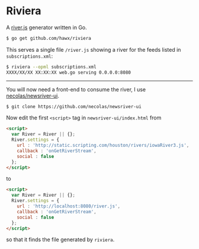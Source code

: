 # Riviera

A [river.js][] generator written in Go.

``` bash
$ go get github.com/hawx/riviera
```

This serves a single file `/river.js` showing a river for the feeds listed in
`subscriptions.xml`:

``` bash
$ riviera --opml subscriptions.xml
XXXX/XX/XX XX:XX:XX web.go serving 0.0.0.0:8080
```

---

You will now need a front-end to consume the river, I use
[necolas/newsriver-ui][newsriver-ui].

``` bash
$ git clone https://github.com/necolas/newsriver-ui
```

Now edit the first `<script>` tag in `newsriver-ui/index.html` from

``` html
<script>
  var River = River || {};
  River.settings = {
    url : 'http://static.scripting.com/houston/rivers/iowaRiver3.js',
    callback : 'onGetRiverStream',
    social : false
  };
</script>
```

to

``` html
<script>
  var River = River || {};
  River.settings = {
    url : 'http://localhost:8080/river.js',
    callback : 'onGetRiverStream',
    social : false
  };
</script>
```

so that it finds the file generated by `riviera`.

[river.js]:     http://riverjs.org
[newsriver-ui]: https://github.com/necolas/newsriver-ui
